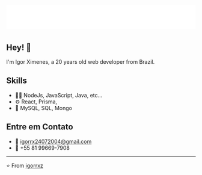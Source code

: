 <h1 align="center">
  <img src="https://raw.githubusercontent.com/martonlederer/martonlederer/master/name.svg" alt="Igor Ximenes" />
</h1>

## Hey! 👋
I'm Igor Ximenes, a 20 years old web developer from Brazil.

## Skills
- 👨‍💻 NodeJs, JavaScript, Java, etc...
- ⚙️ React, Prisma, 
- 💽 MySQL, SQL, Mongo

## Entre em Contato
- 📧 igorrx24072004@gmail.com
- 📱 +55 81 99669-7908

---

⭐️ From [igorrxz](https://github.com/igorrxz)
